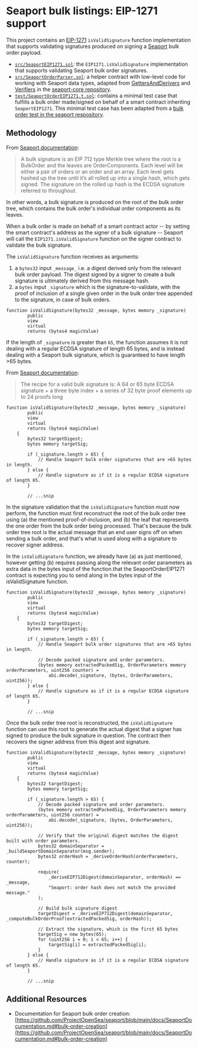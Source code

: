 # Seaport bulk listings: EIP-1271 support

This project contains an [EIP-1271](https://eips.ethereum.org/EIPS/eip-1271) `isValidSignature` function implementation that supports validating signatures produced on signing a [Seaport](https://github.com/ProjectOpenSea/seaport) bulk order payload.

- [`src/SeaportEIP1271.sol`](https://github.com/thirdweb-dev/seaport-eip1271/blob/main/src/SeaportEIP1271.sol): the `EIP1271.isValidSignature` implementation that supports validating Seaport bulk order signatures.
- [`src/SeaportOrderParser.sol`](): a helper contract with low-level code for working with Seaport data types, adapted from [GettersAndDerivers](https://github.com/ProjectOpenSea/seaport-core/blob/main/src/lib/GettersAndDerivers.sol) and [Verifiers](https://github.com/ProjectOpenSea/seaport-core/blob/d4e8c74adc472b311ab64b5c9f9757b5bba57a15/src/lib/Verifiers.sol#L151) in the [seaport-core repository](https://github.com/ProjectOpenSea/seaport-core/).
- [`test/SeaportOrderEIP1271.t.sol`](https://github.com/thirdweb-dev/seaport-eip1271/blob/main/test/SeaportEIP1271.t.sol): contains a minimal test case that fulfills a bulk order made/signed on behalf of a smart contract inheriting `SeaportEIP1271`. This minimal test case has been adapted from a [bulk order test in the seaport respository](https://github.com/ProjectOpenSea/seaport/blob/main/test/foundry/BulkSignature.t.sol#L47).

## Methodology

From [Seaport documentation](https://github.com/ProjectOpenSea/seaport/blob/main/docs/SeaportDocumentation.md):

> A bulk signature is an EIP 712 type Merkle tree where the root is a BulkOrder and the leaves are OrderComponents. Each level will be either a pair of orders or an order and an array. Each level gets hashed up the tree until it’s all rolled up into a single hash, which gets signed. The signature on the rolled up hash is the ECDSA signature referred to throughout.

In other words, a bulk signature is produced on the root of the bulk order tree, which contains the bulk order's individual order components as its leaves.

When a bulk order is made on behalf of a smart contract actor -- by setting the smart contract's address as the signer of a bulk signature -- Seaport will call the `EIP1271.isValidSignature` function on the signer contract to validate the bulk signature.

The `isValidSignature` function receives as arguments:

1. a `bytes32` input `_message_` i.e. a digest derived only from the relevant bulk order payload. The digest signed by a signer to create a bulk signature is ultimately derived from this message hash.
2. a `bytes` input `_signature` which is the signature-to-validate, with the proof of inclusion of a single given order in the bulk order tree appended to the signature, in case of bulk orders.

```solidity
function isValidSignature(bytes32 _message, bytes memory _signature)
        public
        view
        virtual
        returns (bytes4 magicValue)
```

If the length of `_signature` is greater than `65`, the function assumes it is not dealing with a regular ECDSA signature of length 65 bytes, and is instead dealing with a Seaport bulk signature, which is guaranteed to have length >65 bytes.

From [Seaport documentation](https://github.com/ProjectOpenSea/seaport/blob/main/docs/SeaportDocumentation.md):

> The recipe for a valid bulk signature is: A 64 or 65 byte ECDSA signature + a three byte index + a series of 32 byte proof elements up to 24 proofs long

```solidity
function isValidSignature(bytes32 _message, bytes memory _signature)
        public
        view
        virtual
        returns (bytes4 magicValue)
    {
        bytes32 targetDigest;
        bytes memory targetSig;

        if (_signature.length > 65) {
            // Handle Seaport bulk order signatures that are >65 bytes in length.
        } else {
            // Handle signature as if it is a regular ECDSA signature of length 65.
        }

        // ...snip
```

In the signature validation that the `isValidSignature` function must now perform, the function must first reconstruct the root of the bulk order tree using (a) the mentioned proof-of-inclusion, and (b) the leaf that represents the one order from the bulk order being processed. That's because the bulk order tree root is the actual message that an end user signs off on when sending a bulk order, and that's what is used along with a signature to recover signer address.

In the `isValidSignature` function, we already have (a) as just mentioned, however getting (b) requires passing along the relevant order parameters as extra data in the bytes input of the function.that the SeaportOrderEIP1271 contract is expecting you to send along in the bytes input of the isValidSignature function.

```solidity
function isValidSignature(bytes32 _message, bytes memory _signature)
        public
        view
        virtual
        returns (bytes4 magicValue)
    {
        bytes32 targetDigest;
        bytes memory targetSig;

        if (_signature.length > 65) {
            // Handle Seaport bulk order signatures that are >65 bytes in length.

            // Decode packed signature and order parameters.
            (bytes memory extractedPackedSig, OrderParameters memory orderParameters, uint256 counter) =
                abi.decode(_signature, (bytes, OrderParameters, uint256));
        } else {
            // Handle signature as if it is a regular ECDSA signature of length 65.
        }

        // ...snip
```

Once the bulk order tree root is reconstructed, the `isValidSignature` function can use this root to generate the actual digest that a signer has signed to produce the bulk signature in question. The contract then recovers the signer address from this digest and signature.

```solidity
function isValidSignature(bytes32 _message, bytes memory _signature)
        public
        view
        virtual
        returns (bytes4 magicValue)
    {
        bytes32 targetDigest;
        bytes memory targetSig;

        if (_signature.length > 65) {
            // Decode packed signature and order parameters.
            (bytes memory extractedPackedSig, OrderParameters memory orderParameters, uint256 counter) =
                abi.decode(_signature, (bytes, OrderParameters, uint256));

            // Verify that the original digest matches the digest built with order parameters.
            bytes32 domainSeparator = _buildSeaportDomainSeparator(msg.sender);
            bytes32 orderHash = _deriveOrderHash(orderParameters, counter);

            require(
                _deriveEIP712Digest(domainSeparator, orderHash) == _message,
                "Seaport: order hash does not match the provided message."
            );

            // Build bulk signature digest
            targetDigest = _deriveEIP712Digest(domainSeparator, _computeBulkOrderProof(extractedPackedSig, orderHash));

            // Extract the signature, which is the first 65 bytes
            targetSig = new bytes(65);
            for (uint256 i = 0; i < 65; i++) {
                targetSig[i] = extractedPackedSig[i];
            }
        } else {
            // Handle signature as if it is a regular ECDSA signature of length 65.
        }

        // ...snip
```

## Additional Resources

- Documentation for Seaport bulk order creation: [https://github.com/ProjectOpenSea/seaport/blob/main/docs/SeaportDocumentation.md#bulk-order-creation](https://github.com/ProjectOpenSea/seaport/blob/main/docs/SeaportDocumentation.md#bulk-order-creation)
